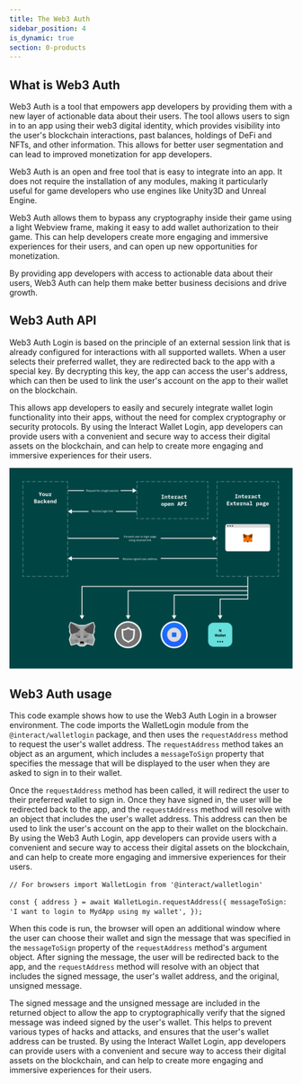 ```yaml
---
title: The Web3 Auth
sidebar_position: 4
is_dynamic: true
section: 0-products
---
```

## W﻿hat is Web3 Auth

Web3 Auth is a tool that empowers app developers by providing them with a new layer of actionable data about their users. The tool allows users to sign in to an app using their web3 digital identity, which provides visibility into the user's blockchain interactions, past balances, holdings of DeFi and NFTs, and other information. This allows for better user segmentation and can lead to improved monetization for app developers.

Web3 Auth is an open and free tool that is easy to integrate into an app. It does not require the installation of any modules, making it particularly useful for game developers who use engines like Unity3D and Unreal Engine. 

Web3 Auth allows them to bypass any cryptography inside their game using a light Webview frame, making it easy to add wallet authorization to their game. This can help developers create more engaging and immersive experiences for their users, and can open up new opportunities for monetization. 

By providing app developers with access to actionable data about their users, Web3 Auth can help them make better business decisions and drive growth.

## W﻿eb3 Auth API

Web3 Auth Login is based on the principle of an external session link that is already configured for interactions with all supported wallets. When a user selects their preferred wallet, they are redirected back to the app with a special key. By decrypting this key, the app can access the user's address, which can then be used to link the user's account on the app to their wallet on the blockchain. 

This allows app developers to easily and securely integrate wallet login functionality into their apps, without the need for complex cryptography or security protocols. By using the Interact Wallet Login, app developers can provide users with a convenient and secure way to access their digital assets on the blockchain, and can help to create more engaging and immersive experiences for their users.

![](image-3-.png)



## W﻿eb3 Auth usage

This code example shows how to use the Web3 Auth Login in a browser environment. The code imports the WalletLogin module from the `@interact/walletlogin` package, and then uses the `requestAddress` method to request the user's wallet address. The `requestAddress` method takes an object as an argument, which includes a `messageToSign` property that specifies the message that will be displayed to the user when they are asked to sign in to their wallet.

Once the `requestAddress` method has been called, it will redirect the user to their preferred wallet to sign in. Once they have signed in, the user will be redirected back to the app, and the `requestAddress` method will resolve with an object that includes the user's wallet address. This address can then be used to link the user's account on the app to their wallet on the blockchain. By using the Web3 Auth Login, app developers can provide users with a convenient and secure way to access their digital assets on the blockchain, and can help to create more engaging and immersive experiences for their users.

`// For browsers
import WalletLogin from '@interact/walletlogin'`

`const { address } = await WalletLogin.requestAddress({
    messageToSign: 'I want to login to MydApp using my wallet',
});`

When this code is run, the browser will open an additional window where the user can choose their wallet and sign the message that was specified in the `messageToSign` property of the `requestAddress` method's argument object. After signing the message, the user will be redirected back to the app, and the `requestAddress` method will resolve with an object that includes the signed message, the user's wallet address, and the original, unsigned message.

The signed message and the unsigned message are included in the returned object to allow the app to cryptographically verify that the signed message was indeed signed by the user's wallet. This helps to prevent various types of hacks and attacks, and ensures that the user's wallet address can be trusted. By using the Interact Wallet Login, app developers can provide users with a convenient and secure way to access their digital assets on the blockchain, and can help to create more engaging and immersive experiences for their users.